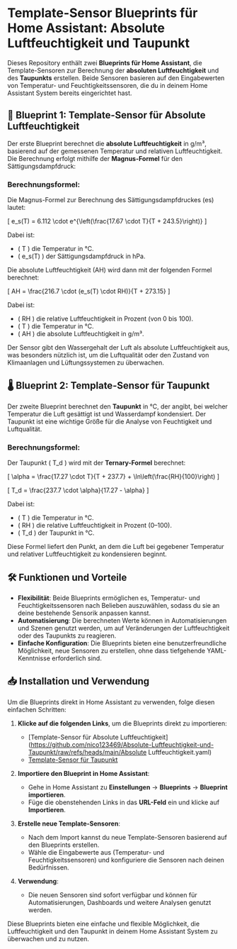 # Template-Sensor Blueprints für Home Assistant: Absolute Luftfeuchtigkeit und Taupunkt

Dieses Repository enthält zwei **Blueprints für Home Assistant**, die Template-Sensoren zur Berechnung der **absoluten Luftfeuchtigkeit** und des **Taupunkts** erstellen. Beide Sensoren basieren auf den Eingabewerten von Temperatur- und Feuchtigkeitssensoren, die du in deinem Home Assistant System bereits eingerichtet hast.

## 🚀 Blueprint 1: Template-Sensor für Absolute Luftfeuchtigkeit
Der erste Blueprint berechnet die **absolute Luftfeuchtigkeit** in g/m³, basierend auf der gemessenen Temperatur und relativen Luftfeuchtigkeit. Die Berechnung erfolgt mithilfe der **Magnus-Formel** für den Sättigungsdampfdruck:

### Berechnungsformel:
Die Magnus-Formel zur Berechnung des Sättigungsdampfdruckes (es) lautet:

\[
e_s(T) = 6.112 \cdot e^{\left(\frac{17.67 \cdot T}{T + 243.5}\right)}
\]

Dabei ist:
- \( T \) die Temperatur in °C.
- \( e_s(T) \) der Sättigungsdampfdruck in hPa.

Die absolute Luftfeuchtigkeit (AH) wird dann mit der folgenden Formel berechnet:

\[
AH = \frac{216.7 \cdot (e_s(T) \cdot RH)}{T + 273.15}
\]

Dabei ist:
- \( RH \) die relative Luftfeuchtigkeit in Prozent (von 0 bis 100).
- \( T \) die Temperatur in °C.
- \( AH \) die absolute Luftfeuchtigkeit in g/m³.

Der Sensor gibt den Wassergehalt der Luft als absolute Luftfeuchtigkeit aus, was besonders nützlich ist, um die Luftqualität oder den Zustand von Klimaanlagen und Lüftungssystemen zu überwachen.

## 🌡️ Blueprint 2: Template-Sensor für Taupunkt
Der zweite Blueprint berechnet den **Taupunkt** in °C, der angibt, bei welcher Temperatur die Luft gesättigt ist und Wasserdampf kondensiert. Der Taupunkt ist eine wichtige Größe für die Analyse von Feuchtigkeit und Luftqualität.

### Berechnungsformel:
Der Taupunkt \( T_d \) wird mit der **Ternary-Formel** berechnet:

\[
\alpha = \frac{17.27 \cdot T}{T + 237.7} + \ln\left(\frac{RH}{100}\right)
\]

\[
T_d = \frac{237.7 \cdot \alpha}{17.27 - \alpha}
\]

Dabei ist:
- \( T \) die Temperatur in °C.
- \( RH \) die relative Luftfeuchtigkeit in Prozent (0–100).
- \( T_d \) der Taupunkt in °C.

Diese Formel liefert den Punkt, an dem die Luft bei gegebener Temperatur und relativer Luftfeuchtigkeit zu kondensieren beginnt.

## 🛠️ Funktionen und Vorteile
- **Flexibilität**: Beide Blueprints ermöglichen es, Temperatur- und Feuchtigkeitssensoren nach Belieben auszuwählen, sodass du sie an deine bestehende Sensorik anpassen kannst.
- **Automatisierung**: Die berechneten Werte können in Automatisierungen und Szenen genutzt werden, um auf Veränderungen der Luftfeuchtigkeit oder des Taupunkts zu reagieren.
- **Einfache Konfiguration**: Die Blueprints bieten eine benutzerfreundliche Möglichkeit, neue Sensoren zu erstellen, ohne dass tiefgehende YAML-Kenntnisse erforderlich sind.

## 📥 Installation und Verwendung

Um die Blueprints direkt in Home Assistant zu verwenden, folge diesen einfachen Schritten:

1. **Klicke auf die folgenden Links**, um die Blueprints direkt zu importieren:
   - [Template-Sensor für Absolute Luftfeuchtigkeit](https://github.com/nico123469/Absolute-Luftfeuchtigkeit-und-Taupunkt/raw/refs/heads/main/Absolute Luftfeuchtigkeit.yaml)
   - [Template-Sensor für Taupunkt](https://github.com/nico123469/Absolute-Luftfeuchtigkeit-und-Taupunkt/raw/refs/heads/main/Taupunkt.yaml)

2. **Importiere den Blueprint in Home Assistant**:
   - Gehe in Home Assistant zu **Einstellungen** → **Blueprints** → **Blueprint importieren**.
   - Füge die obenstehenden Links in das **URL-Feld** ein und klicke auf **Importieren**.

3. **Erstelle neue Template-Sensoren**:
   - Nach dem Import kannst du neue Template-Sensoren basierend auf den Blueprints erstellen.
   - Wähle die Eingabewerte aus (Temperatur- und Feuchtigkeitssensoren) und konfiguriere die Sensoren nach deinen Bedürfnissen.

4. **Verwendung**:
   - Die neuen Sensoren sind sofort verfügbar und können für Automatisierungen, Dashboards und weitere Analysen genutzt werden.

Diese Blueprints bieten eine einfache und flexible Möglichkeit, die Luftfeuchtigkeit und den Taupunkt in deinem Home Assistant System zu überwachen und zu nutzen.
